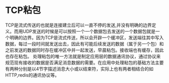 # TCP粘包

TCP是流式传送的也就是连接建立后可以一直不停的发送,并没有明确的边界定义。而用UDP发送的时候是可以按照一个一个数据包去发送的一个数据包就是一个明确的边界。因为TCP是流式传送，所以会开辟一个缓冲区，发送端往其中写入数据，每过一段时间就发送出去，因此有可能后续发送的数据（属于另一个包）和之前发送的数据同时存在缓冲区中并一起发送，早晨粘包。接收端也有缓存，因此也存在粘包。
处理粘包的唯一方法就是制定应用层的数据通讯协议，通过协议来规范现有接收的数据是否满足消息数据的需要。在应用中处理粘包的基础方法主要有两种分别是以4节字描述消息大小或以结束符，实际上也有两者相结合的如HTTP,redis的通讯协议等。
